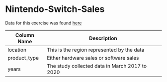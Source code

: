 # Nintendo-Switch-Sales
Data for this exercise was found [here](https://www.nintendo.co.jp/ir/en/finance/historical_data/index.html)

| Column Name | Description |
| ----------- | ----------- |
| location | This is the region represented by the data |
| product_type | Either hardware sales or software sales |
| years | The study collected data in March 2017 to 2020 |

